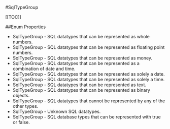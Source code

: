 #SqlTypeGroup

[[TOC]]

##Enum Properties 

* SqlTypeGroup -  SQL datatypes that can be represented as whole numbers. 
* SqlTypeGroup -  SQL datatypes that can be represented as floating point numbers. 
* SqlTypeGroup -  SQL datatypes that can be represented as money. 
* SqlTypeGroup -  SQL datatypes that can be represented as a combination of date and time. 
* SqlTypeGroup -  SQL datatypes that can be represented as solely a date. 
* SqlTypeGroup -  SQL datatypes that can be represented as solely a time. 
* SqlTypeGroup -  SQL datatypes that can be represented as text. 
* SqlTypeGroup -  SQL datatypes that can be represented as binary objects. 
* SqlTypeGroup -  SQL datatypes that cannot be represented by any of the other types. 
* SqlTypeGroup -  Unknown SQL datatypes. 
* SqlTypeGroup -  SQL database types that can be represented with true or false. 